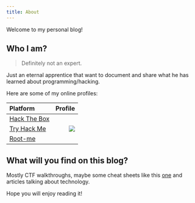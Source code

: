 ```yaml
---
title: About
---
```


Welcome to my personal blog! 

## Who I am?

> Definitely not an expert.

Just an eternal apprentice that want to document and share what he has learned about programming/hacking.

Here are some of my online profiles: 

| Platform                                                  | Profile                                                                       |
|:----------------------------------------------------------|------------------------------------------------------------------------------:|
| [Hack The Box](https://www.hackthebox.eu/profile/31944)   | <script src="https://www.hackthebox.eu/badge/31944"></script>                 |
| [Try Hack Me](https://tryhackme.com/p/amir0r)             | <img src="https://amirr0r.github.io/assets/img/badges/thm-badge.png">         |
| [Root-me](https://www.root-me.org/amirr0r)                | <script src="https://amirr0r.github.io/assets/js/rootme-badge.js"></script>   |

## What will you find on this blog?

Mostly CTF walkthroughs, maybe some cheat sheets like this [one](https://github.com/amirr0r/notes/blob/master/Infosec/pentest-cheatsheet.md#pentest-cheatsheet) and articles talking about technology.

Hope you will enjoy reading it!


<script>
    Array.from(document.querySelectorAll('td')).filter(td => td.querySelector('img')).forEach(td => td.style["text-align"] = "left");
    const mini_icons = Array.from(document.querySelectorAll(".post-content p > img:not([style])"));
    mini_icons[0].style.left = "-2%";
    mini_icons[1].style.left = "-8%";
</script>